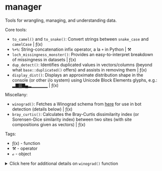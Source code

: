 # manager
Tools for wrangling, managing, and understanding data.

Core tools:

- `to_camel()` and `to_snake()`: Convert strings between `snake_case` and `camelCase` | &#402;(x)
- `%+%`: String-concatenation infix operator, a la `+` in Python | &#9874;
- `loch_missingness_monster()`: Provides an easy-to-interpret breakdown of missingness in datasets | &#402;(x)
- `dup_detect()`: Identifies duplicated values in vectors/columns (beyond what `base::duplicated()` offers) and assists in removing them | &#402;(x)
- `display_dist()`: Displays an approximate distribution shape in the console (or other i/o system) using Unicode Block Elements glyphs, e.g.: ▂▇▓▇▄▂▁▁▁▁▁ | &#402;(x)

Miscellany:

- `winograd()`: Fetches a Winograd schema from [here](https://cs.nyu.edu/~davise/papers/WinogradSchemas/WSCollection.html) for use in bot detection (details below) | &#402;(x)
- `bray_curtis()`: Calculates the Bray-Curtis dissimilarity index (or Sorensen-Dice similarity index) between two sites (with site compositions given as vectors) | &#402;(x)

Tags:

- &#402;(x) - function
- &#9874; - operator
- &#8500; - object

<details><summary>Click here for additional details on <code>winograd()</code> function</summary><br/>
Each time the function is run, it pulls, via web scraping with rvest, the text of one Winograd schema from <a href="https://cs.nyu.edu/~davise/papers/WinogradSchemas/WSCollection.html">here</a> (website created by Ernest Davis; available under a CC 4.0 license).<br><br>

A Winograd schema is a sentence that includes an ambiguous pronoun that could refer to either of two antecedent nouns. Which noun the pronoun is rightly associated with depends on which of two words/phrases is present elsewhere in the sentence. For example:

*I spread the cloth on the table in order to [protect/display] it.*

If the sentence is written as "...to protect it," then *it* refers to the table. If the sentence is written as "...to display it," then *it* refers to the cloth.

Winograd schemas require commonsense human reasoning, and they're difficult for computers to resolve. Picking a sentence construction (e.g., "...to protect it" or "...to display it") and asking a question that tests one's understanding of the pronoun's identity (e.g., "What is being [protected][displayed]?") can be an effective way to distinguish people and bots in online surveys. (This is especially true if multiple Winograd schemas are presented; the chance of a bot successfully "guessing" its way past three Winograds is just 12.5%.)

Back when I ran survey studies, I implemented Winograd schemas to preserve data quality when collecting responses via Prolific/Reddit/MTurk/etc. My experience is that they can do a bit *too good* of a job of flagging responses as potential bots: It's not hard to give the wrong response to a Winograd schema, especially if you're moving quickly. But I often preferred to be overly conservative in the face of bot risk/low-attention responses.
</details>
